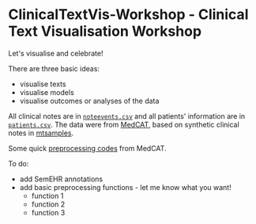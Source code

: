 # ClinicalTextVis-Workshop - Clinical Text Visualisation Workshop

Let's visualise and celebrate!

There are three basic ideas:
* visualise texts
* visualise models
* visualise outcomes or analyses of the data

All clinical notes are in [`noteevents.csv`](https://github.com/knowlab/ClinicalTextVis-Workshop/blob/main/noteevents.csv) and all patients' information are in [`patients.csv`](https://github.com/knowlab/ClinicalTextVis-Workshop/blob/main/patients.csv). The data were from [MedCAT](https://github.com/CogStack/MedCAT), based on synthetic clinical notes in [mtsamples](https://www.mtsamples.com/).


Some quick [preprocessing codes](https://colab.research.google.com/drive/1nQ3H7plYoOyC6MzqxECbm02oxoY6F3ZL#scrollTo=D1mjVdNzcx3L) from MedCAT.

To do:
* add SemEHR annotations
* add basic preprocessing functions - let me know what you want!
    * function 1
    * function 2
    * function 3
